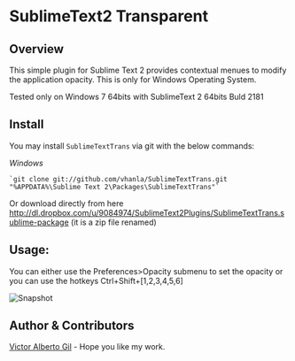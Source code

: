 SublimeText2 Transparent
===================

Overview
--------
This simple plugin for Sublime Text 2 provides contextual menues to modify the application opacity.
This is only for Windows Operating System.

Tested only on Windows 7 64bits with SublimeText 2 64bits Buld 2181

Install
-------
You may install `SublimeTextTrans` via git with the below commands:

*Windows*

    `git clone git://github.com/vhanla/SublimeTextTrans.git "%APPDATA%\Sublime Text 2\Packages\SublimeTextTrans"`

Or download directly from here
http://dl.dropbox.com/u/9084974/SublimeText2Plugins/SublimeTextTrans.sublime-package
(it is a zip file renamed)

Usage:
-------
You can either use the Preferences>Opacity submenu to set the opacity or
you can use the hotkeys Ctrl+Shift+[1,2,3,4,5,6]

![Snapshot](http://dl.dropbox.com/u/9084974/SublimeText2Plugins/SublimeTextTrans.jpg "Snapshot")

Author & Contributors
----------------------
[Victor Alberto Gil](http://profiles.google.com/vhanla) - Hope you like my work.

